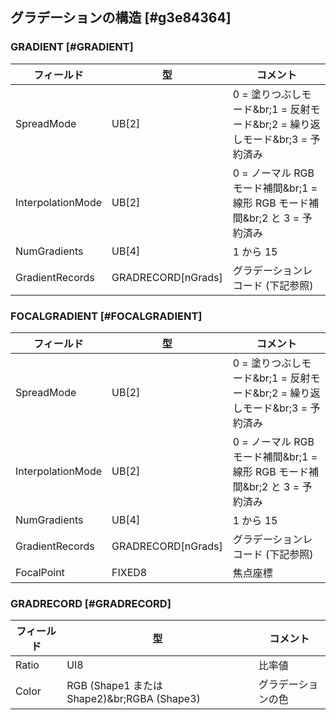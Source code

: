 ## グラデーションの構造 [#g3e84364]

### GRADIENT [#GRADIENT]

|フィールド|型|コメント|
| --- | --- | --- |
|SpreadMode|UB[2]|0 = 塗りつぶしモード&br;1 = 反射モード&br;2 = 繰り返しモード&br;3 = 予約済み|
|InterpolationMode|UB[2]|0 = ノーマル RGB モード補間&br;1 = 線形 RGB モード補間&br;2 と 3 = 予約済み|
|NumGradients|UB[4]|1 から 15|
|GradientRecords|GRADRECORD[nGrads]|グラデーションレコード (下記参照)|

### FOCALGRADIENT [#FOCALGRADIENT]

|フィールド|型|コメント|
| --- | --- | --- |
|SpreadMode|UB[2]|0 = 塗りつぶしモード&br;1 = 反射モード&br;2 = 繰り返しモード&br;3 = 予約済み|
|InterpolationMode|UB[2]|0 = ノーマル RGB モード補間&br;1 = 線形 RGB モード補間&br;2 と 3 = 予約済み|
|NumGradients|UB[4]|1 から 15|
|GradientRecords|GRADRECORD[nGrads]|グラデーションレコード (下記参照)|
|FocalPoint|FIXED8|焦点座標|

### GRADRECORD [#GRADRECORD]

|フィールド|型|コメント|
| --- | --- | --- |
|Ratio|UI8|比率値|
|Color|RGB (Shape1 または Shape2)&br;RGBA (Shape3)|グラデーションの色|
